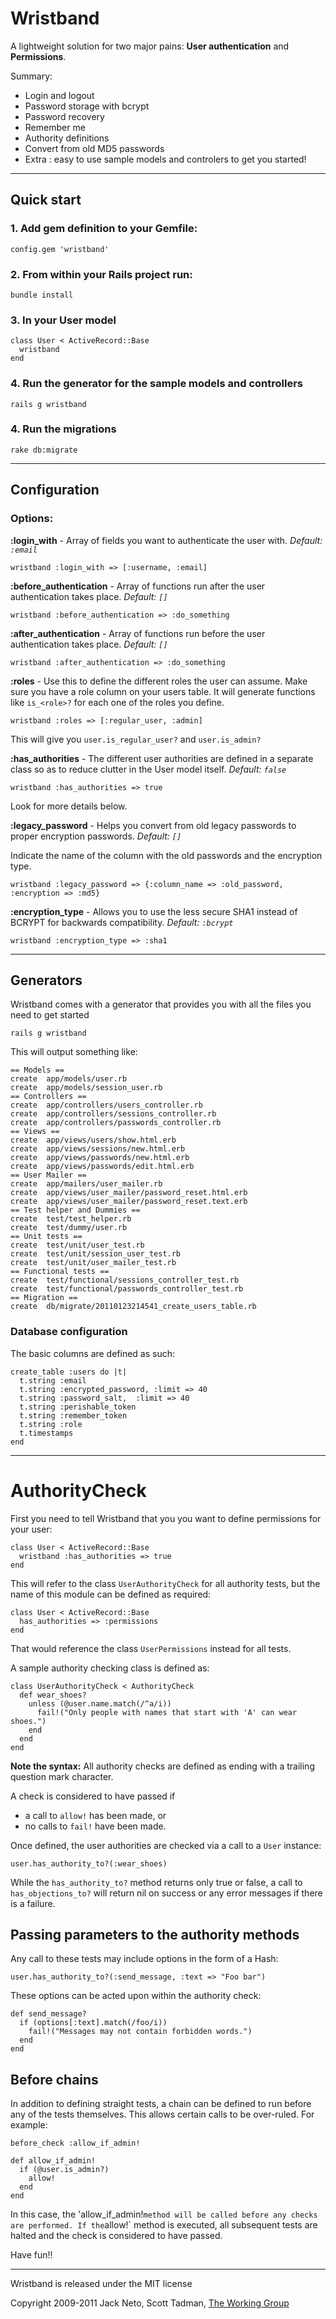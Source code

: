 # Wristband

A lightweight solution for two major pains: **User authentication** and **Permissions**.

Summary:

* Login and logout
* Password storage with bcrypt
* Password recovery
* Remember me
* Authority definitions
* Convert from old MD5 passwords
* Extra : easy to use sample models and controlers to get you started!

---
  
## Quick start

### 1. Add gem definition to your Gemfile:
    
    config.gem 'wristband'
    
### 2. From within your Rails project run:
    
    bundle install


### 3. In your User model

    class User < ActiveRecord::Base
      wristband
    end

### 4. Run the generator for the sample models and controllers

    rails g wristband

### 4. Run the migrations

    rake db:migrate


---

## Configuration

### Options:

**:login_with** - Array of fields you want to authenticate the user with. *Default: `:email`*
  
    wristband :login_with => [:username, :email]


**:before_authentication** - Array of functions run after the user authentication takes place. *Default: `[]`*

    wristband :before_authentication => :do_something


**:after_authentication** - Array of functions run before the user authentication takes place. *Default: `[]`*

    wristband :after_authentication => :do_something

**:roles** - Use this to define the different roles the user can assume. Make sure you have a role column on your users table. It will generate functions like `is_<role>?` for each one of the roles you define.
  
    wristband :roles => [:regular_user, :admin]
  
This will give you `user.is_regular_user?` and `user.is_admin?`


**:has_authorities** - The different user authorities are defined in a separate class so as to reduce clutter in the User model itself. *Default: `false`*

    wristband :has_authorities => true

Look for more details below.

**:legacy_password** - Helps you convert from old legacy passwords to proper encryption passwords. *Default: `[]`*

Indicate the name of the column with the old passwords and the encryption type.

    wristband :legacy_password => {:column_name => :old_password, :encryption => :md5}


**:encryption_type** - Allows you to use the less secure SHA1 instead of BCRYPT for backwards compatibility. *Default: `:bcrypt`*

    wristband :encryption_type => :sha1


---

## Generators
  
Wristband comes with a generator that provides you with all the files you need to get started

    rails g wristband

This will output something like:

    == Models ==
    create  app/models/user.rb
    create  app/models/session_user.rb
    == Controllers ==
    create  app/controllers/users_controller.rb
    create  app/controllers/sessions_controller.rb
    create  app/controllers/passwords_controller.rb
    == Views ==
    create  app/views/users/show.html.erb
    create  app/views/sessions/new.html.erb
    create  app/views/passwords/new.html.erb
    create  app/views/passwords/edit.html.erb
    == User Mailer ==
    create  app/mailers/user_mailer.rb
    create  app/views/user_mailer/password_reset.html.erb
    create  app/views/user_mailer/password_reset.text.erb
    == Test helper and Dummies ==
    create  test/test_helper.rb
    create  test/dummy/user.rb
    == Unit tests ==
    create  test/unit/user_test.rb
    create  test/unit/session_user_test.rb
    create  test/unit/user_mailer_test.rb
    == Functional tests ==
    create  test/functional/sessions_controller_test.rb
    create  test/functional/passwords_controller_test.rb
    == Migration ==
    create  db/migrate/20110123214541_create_users_table.rb

### Database configuration

The basic columns are defined as such:

    create_table :users do |t|
      t.string :email
      t.string :encrypted_password, :limit => 40
      t.string :password_salt,  :limit => 40
      t.string :perishable_token
      t.string :remember_token
      t.string :role
      t.timestamps
    end


---
# AuthorityCheck

First you need to tell Wristband that you you want to define permissions for your user:

    class User < ActiveRecord::Base
      wristband :has_authorities => true
    end
  
This will refer to the class `UserAuthorityCheck` for all authority tests, but the name of this module can be defined as required:

    class User < ActiveRecord::Base
      has_authorities => :permissions
    end

That would reference the class `UserPermissions` instead for all tests.

A sample authority checking class is defined as:

    class UserAuthorityCheck < AuthorityCheck
      def wear_shoes?
        unless (@user.name.match(/^a/i))
          fail!("Only people with names that start with 'A' can wear shoes.")
        end
      end
    end

**Note the syntax:** All authority checks are defined as ending with a trailing question mark character.

A check is considered to have passed if

* a call to `allow!` has been made, or
* no calls to `fail!` have been made.

Once defined, the user authorities are checked via a call to a `User` instance:

    user.has_authority_to?(:wear_shoes)

While the `has_authority_to?` method returns only true or false, a call to `has_objections_to?` will return nil on success or any error messages if there is a failure.


## Passing parameters to the authority methods

Any call to these tests may include options in the form of a Hash:

    user.has_authority_to?(:send_message, :text => "Foo bar")
  
These options can be acted upon within the authority check:

    def send_message?
      if (options[:text].match(/foo/i))
        fail!("Messages may not contain forbidden words.")
      end
    end

## Before chains

In addition to defining straight tests, a chain can be defined to run before
any of the tests themselves. This allows certain calls to be over-ruled. For
example:

    before_check :allow_if_admin!
  
    def allow_if_admin!
      if (@user.is_admin?)
        allow!
      end
    end
  
In this case, the 'allow_if_admin!` method will be called before any checks are performed. If the `allow!` method is executed, all subsequent tests are halted and the check is considered to have passed.

Have fun!!

--- 

Wristband is released under the MIT license

Copyright 2009-2011 Jack Neto, Scott Tadman, [The Working Group](http://www.theworkinggroup.ca)